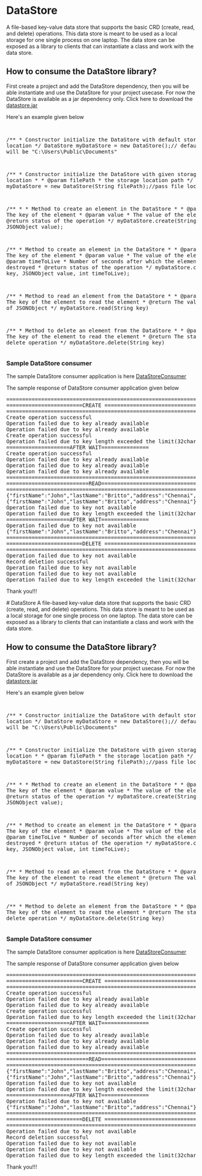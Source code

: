 # DataStore
A file-based key-value data store that supports the basic CRD (create, read, and delete) operations. This data store is meant to be used as a local storage for one single process on one laptop. The data store can be exposed as a library to clients that can instantiate a class and work with the data store.
<h2> How to consume the DataStore library?</h2>

<p>First create a project and add the DataStore dependency, then you will be able instantiate and use the DataStore for your project usecase. For now the DataStore is available as a jar dependency only. Click here to download the <a href="datastore.jar">datastore.jar</a> <br/>
<p>Here's an example given below</p>
<pre>

/**
	 * Constructor initialize the DataStore with default storage location
	 */
DataStore myDataStore = new DataStore();// default location will be "C:\\Users\\Public\\Documents"

/**
	 * Constructor initialize the DataStore with given storage location
	 * 
	 * @param filePath
	 *            the storage location path
	 */
DataStore myDataStore = new DataStore(String filePath);//pass file location

/**
	 * 
	 * Method to create an element in the DataStore
	 * 
	 * @param key
	 *            The key of the element
	 * @param value
	 *            The value of the element
	 * @return status of the operation
	 */
myDataStore.create(String key, JSONObject value);

/**
	 * Method to create an element in the DataStore
	 * 
	 * @param key
	 *            The key of the element
	 * @param value
	 *            The value of the element
	 * @param timeToLive
	 *            Number of seconds after which the element is destroyed
	 * @return status of the operation
	 */
myDataStore.create(String key, JSONObject value, int timeToLive);

/**
	 * Method to read an element from the DataStore
	 * 
	 * @param key
	 *            The key of the element to read the element
	 * @return The value as type of JSONObject
	 */
myDataStore.read(String key)

/**
	 * Method to delete an element from the DataStore
	 * 
	 * @param key
	 *            The key of the element to read the element
	 * @return The status of the delete operation
	 */
myDataStore.delete(String key)
</pre>

<h3>Sample DataStore consumer</h3>
<p>The sample DataStore consumer application is here <a href="https://github.com/mjohnbritto/DataStoreConsumer">DataStoreConsumer</a></p>

<p>The sample response of DataStore consumer application given below</p>
<pre>
=============================================================
========================CREATE ==============================
=============================================================
Create operation successful
Operation failed due to key already available
Operation failed due to key already available
Create operation successful
Operation failed due to key length exceeded the limit(32chars)
====================AFTER WAIT===============
Create operation successful
Operation failed due to key already available
Operation failed due to key already available
Operation failed due to key already available
=============================================================
==========================READ===============================
=============================================================
{"firstName":"John","lastName":"Britto","address":"Chennai","age":"25"}
{"firstName":"John","lastName":"Britto","address":"Chennai"}
Operation failed due to key not available
Operation failed due to key length exceeded the limit(32chars)
====================AFTER WAIT===============
Operation failed due to key not available
{"firstName":"John","lastName":"Britto","address":"Chennai"}
=============================================================
========================DELETE ==============================
=============================================================
Operation failed due to key not available
Record deletion successful
Operation failed due to key not available
Operation failed due to key not available
Operation failed due to key length exceeded the limit(32chars)
</pre>

<p>Thank you!!!</p>
# DataStore
A file-based key-value data store that supports the basic CRD (create, read, and delete) operations. This data store is meant to be used as a local storage for one single process on one laptop. The data store can be exposed as a library to clients that can instantiate a class and work with the data store.
<h2> How to consume the DataStore library?</h2>

<p>First create a project and add the DataStore dependency, then you will be able instantiate and use the DataStore for your project usecase. For now the DataStore is available as a jar dependency only. Click here to download the <a href="datastore.jar">datastore.jar</a> <br/>
<p>Here's an example given below</p>
<pre>

/**
	 * Constructor initialize the DataStore with default storage location
	 */
DataStore myDataStore = new DataStore();// default location will be "C:\\Users\\Public\\Documents"

/**
	 * Constructor initialize the DataStore with given storage location
	 * 
	 * @param filePath
	 *            the storage location path
	 */
DataStore myDataStore = new DataStore(String filePath);//pass file location

/**
	 * 
	 * Method to create an element in the DataStore
	 * 
	 * @param key
	 *            The key of the element
	 * @param value
	 *            The value of the element
	 * @return status of the operation
	 */
myDataStore.create(String key, JSONObject value);

/**
	 * Method to create an element in the DataStore
	 * 
	 * @param key
	 *            The key of the element
	 * @param value
	 *            The value of the element
	 * @param timeToLive
	 *            Number of seconds after which the element is destroyed
	 * @return status of the operation
	 */
myDataStore.create(String key, JSONObject value, int timeToLive);

/**
	 * Method to read an element from the DataStore
	 * 
	 * @param key
	 *            The key of the element to read the element
	 * @return The value as type of JSONObject
	 */
myDataStore.read(String key)

/**
	 * Method to delete an element from the DataStore
	 * 
	 * @param key
	 *            The key of the element to read the element
	 * @return The status of the delete operation
	 */
myDataStore.delete(String key)
</pre>

<h3>Sample DataStore consumer</h3>
<p>The sample DataStore consumer application is here <a href="https://github.com/mjohnbritto/DataStoreConsumer">DataStoreConsumer</a></p>

<p>The sample response of DataStore consumer application given below</p>
<pre>
=============================================================
========================CREATE ==============================
=============================================================
Create operation successful
Operation failed due to key already available
Operation failed due to key already available
Create operation successful
Operation failed due to key length exceeded the limit(32chars)
====================AFTER WAIT===============
Create operation successful
Operation failed due to key already available
Operation failed due to key already available
Operation failed due to key already available
=============================================================
==========================READ===============================
=============================================================
{"firstName":"John","lastName":"Britto","address":"Chennai","age":"25"}
{"firstName":"John","lastName":"Britto","address":"Chennai"}
Operation failed due to key not available
Operation failed due to key length exceeded the limit(32chars)
====================AFTER WAIT===============
Operation failed due to key not available
{"firstName":"John","lastName":"Britto","address":"Chennai"}
=============================================================
========================DELETE ==============================
=============================================================
Operation failed due to key not available
Record deletion successful
Operation failed due to key not available
Operation failed due to key not available
Operation failed due to key length exceeded the limit(32chars)
</pre>

<p>Thank you!!!</p>
